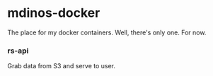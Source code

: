 # mdinos-docker

The place for my docker containers. Well, there's only one. For now.

### rs-api

Grab data from S3 and serve to user.